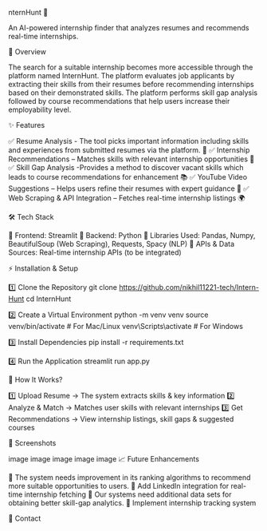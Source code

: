 nternHunt 🚀

An AI-powered internship finder that analyzes resumes and recommends real-time internships.

📌 Overview

The search for a suitable internship becomes more accessible through the platform named InternHunt. The platform evaluates job applicants by extracting their skills from their resumes before recommending internships based on their demonstrated skills. The platform performs skill gap analysis followed by course recommendations that help users increase their employability level.

✨ Features

✅ Resume Analysis - The tool picks important information including skills and experiences from submitted resumes via the platform. 📄 ✅ Internship Recommendations – Matches skills with relevant internship opportunities 🎯 ✅ Skill Gap Analysis -Provides a method to discover vacant skills which leads to course recommendations for enhancement 📚 ✅ YouTube Video Suggestions – Helps users refine their resumes with expert guidance 🎥 ✅ Web Scraping & API Integration – Fetches real-time internship listings 🌍

🛠️ Tech Stack

🔹 Frontend: Streamlit 🔹 Backend: Python 🔹 Libraries Used: Pandas, Numpy, BeautifulSoup (Web Scraping), Requests, Spacy (NLP) 🔹 APIs & Data Sources: Real-time internship APIs (to be integrated)

⚡ Installation & Setup

1️⃣ Clone the Repository git clone https://github.com/nikhil11221-tech/Intern-Hunt cd InternHunt

2️⃣ Create a Virtual Environment python -m venv venv source venv/bin/activate # For Mac/Linux venv\Scripts\activate # For Windows

3️⃣ Install Dependencies pip install -r requirements.txt

4️⃣ Run the Application streamlit run app.py

🚀 How It Works?

1️⃣ Upload Resume → The system extracts skills & key information 2️⃣ Analyze & Match → Matches user skills with relevant internships 3️⃣ Get Recommendations → View internship listings, skill gaps & suggested courses

📸 Screenshots

image image image image image
📈 Future Enhancements

🔹 The system needs improvement in its ranking algorithms to recommend more suitable opportunities to users. 🔹 Add LinkedIn integration for real-time internship fetching 🔹 Our systems need additional data sets for obtaining better skill-gap analytics. 🔹 Implement internship tracking system

📩 Contact
